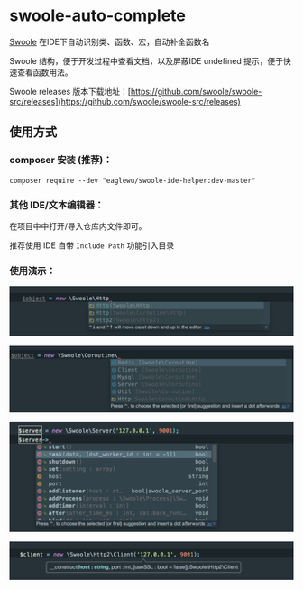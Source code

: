 swoole-auto-complete
====================

[Swoole](https://github.com/matyhtf/swoole) 在IDE下自动识别类、函数、宏，自动补全函数名

Swoole 结构，便于开发过程中查看文档，以及屏蔽IDE undefined 提示，便于快速查看函数用法。

Swoole releases 版本下载地址：[https://github.com/swoole/swoole-src/releases](https://github.com/swoole/swoole-src/releases)

## 使用方式
### composer 安装 (推荐)：

    composer require --dev "eaglewu/swoole-ide-helper:dev-master"

### 其他 IDE/文本编辑器：

在项目中中打开/导入仓库内文件即可。

推荐使用 IDE 自带 ``Include Path`` 功能引入目录

### 使用演示：

![demo1](./imgs/01.png "demo1")  

![demo2](./imgs/02.png "demo2")  

![demo3](./imgs/03.png "demo3")  

![demo4](./imgs/04.png "demo4")  
